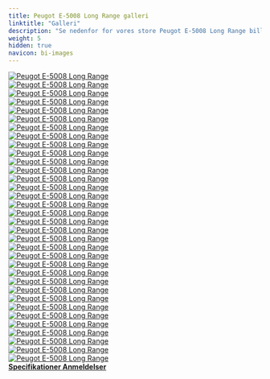 ```yaml
---
title: Peugot E-5008 Long Range galleri
linktitle: "Galleri"
description: "Se nedenfor for vores store Peugot E-5008 Long Range billedgalleri. Klik på billederne for versioner i høj opløsning."
weight: 5
hidden: true
navicon: bi-images
---
```

<!-- markdownlint-disable MD033 -->
<div class="row" id ="my-gallery">
	<div class="pswp-grid-item col-6 col-md-4">
		<a href="https://media.evkx.net/multimedia/models/peugot/5008/e-5008_long_range/charging_1.jpg"
data-pswp-src="https://media.evkx.net/multimedia/models/peugot/5008/e-5008_long_range/charging_1.jpg"
data-pswp-width="3000"
data-pswp-height="1666" 
target="_blank">
			<img src="https://media.evkx.net/multimedia/models/peugot/5008/e-5008_long_range/charging_1_xst.jpg" alt="Peugot E-5008 Long Range" class="img-fluid " />
		</a>
	</div>
	<div class="pswp-grid-item col-6 col-md-4">
		<a href="https://media.evkx.net/multimedia/models/peugot/5008/e-5008_long_range/details_1.jpg"
data-pswp-src="https://media.evkx.net/multimedia/models/peugot/5008/e-5008_long_range/details_1.jpg"
data-pswp-width="3000"
data-pswp-height="2001" 
target="_blank">
			<img src="https://media.evkx.net/multimedia/models/peugot/5008/e-5008_long_range/details_1_xst.jpg" alt="Peugot E-5008 Long Range" class="img-fluid " />
		</a>
	</div>
	<div class="pswp-grid-item col-6 col-md-4">
		<a href="https://media.evkx.net/multimedia/models/peugot/5008/e-5008_long_range/details_2.jpg"
data-pswp-src="https://media.evkx.net/multimedia/models/peugot/5008/e-5008_long_range/details_2.jpg"
data-pswp-width="3000"
data-pswp-height="2000" 
target="_blank">
			<img src="https://media.evkx.net/multimedia/models/peugot/5008/e-5008_long_range/details_2_xst.jpg" alt="Peugot E-5008 Long Range" class="img-fluid " />
		</a>
	</div>
	<div class="pswp-grid-item col-6 col-md-4">
		<a href="https://media.evkx.net/multimedia/models/peugot/5008/e-5008_long_range/details_3.jpg"
data-pswp-src="https://media.evkx.net/multimedia/models/peugot/5008/e-5008_long_range/details_3.jpg"
data-pswp-width="3000"
data-pswp-height="2000" 
target="_blank">
			<img src="https://media.evkx.net/multimedia/models/peugot/5008/e-5008_long_range/details_3_xst.jpg" alt="Peugot E-5008 Long Range" class="img-fluid " />
		</a>
	</div>
	<div class="pswp-grid-item col-6 col-md-4">
		<a href="https://media.evkx.net/multimedia/models/peugot/5008/e-5008_long_range/details_4.jpg"
data-pswp-src="https://media.evkx.net/multimedia/models/peugot/5008/e-5008_long_range/details_4.jpg"
data-pswp-width="3000"
data-pswp-height="1999" 
target="_blank">
			<img src="https://media.evkx.net/multimedia/models/peugot/5008/e-5008_long_range/details_4_xst.jpg" alt="Peugot E-5008 Long Range" class="img-fluid " />
		</a>
	</div>
	<div class="pswp-grid-item col-6 col-md-4">
		<a href="https://media.evkx.net/multimedia/models/peugot/5008/e-5008_long_range/exterior_1.jpg"
data-pswp-src="https://media.evkx.net/multimedia/models/peugot/5008/e-5008_long_range/exterior_1.jpg"
data-pswp-width="3000"
data-pswp-height="1958" 
target="_blank">
			<img src="https://media.evkx.net/multimedia/models/peugot/5008/e-5008_long_range/exterior_1_xst.jpg" alt="Peugot E-5008 Long Range" class="img-fluid " />
		</a>
	</div>
	<div class="pswp-grid-item col-6 col-md-4">
		<a href="https://media.evkx.net/multimedia/models/peugot/5008/e-5008_long_range/exterior_11.jpg"
data-pswp-src="https://media.evkx.net/multimedia/models/peugot/5008/e-5008_long_range/exterior_11.jpg"
data-pswp-width="3000"
data-pswp-height="1666" 
target="_blank">
			<img src="https://media.evkx.net/multimedia/models/peugot/5008/e-5008_long_range/exterior_11_xst.jpg" alt="Peugot E-5008 Long Range" class="img-fluid " />
		</a>
	</div>
	<div class="pswp-grid-item col-6 col-md-4">
		<a href="https://media.evkx.net/multimedia/models/peugot/5008/e-5008_long_range/exterior_2.jpg"
data-pswp-src="https://media.evkx.net/multimedia/models/peugot/5008/e-5008_long_range/exterior_2.jpg"
data-pswp-width="3000"
data-pswp-height="1689" 
target="_blank">
			<img src="https://media.evkx.net/multimedia/models/peugot/5008/e-5008_long_range/exterior_2_xst.jpg" alt="Peugot E-5008 Long Range" class="img-fluid " />
		</a>
	</div>
	<div class="pswp-grid-item col-6 col-md-4">
		<a href="https://media.evkx.net/multimedia/models/peugot/5008/e-5008_long_range/exterior_3.jpg"
data-pswp-src="https://media.evkx.net/multimedia/models/peugot/5008/e-5008_long_range/exterior_3.jpg"
data-pswp-width="3000"
data-pswp-height="1650" 
target="_blank">
			<img src="https://media.evkx.net/multimedia/models/peugot/5008/e-5008_long_range/exterior_3_xst.jpg" alt="Peugot E-5008 Long Range" class="img-fluid " />
		</a>
	</div>
	<div class="pswp-grid-item col-6 col-md-4">
		<a href="https://media.evkx.net/multimedia/models/peugot/5008/e-5008_long_range/exterior_4.jpg"
data-pswp-src="https://media.evkx.net/multimedia/models/peugot/5008/e-5008_long_range/exterior_4.jpg"
data-pswp-width="3000"
data-pswp-height="1650" 
target="_blank">
			<img src="https://media.evkx.net/multimedia/models/peugot/5008/e-5008_long_range/exterior_4_xst.jpg" alt="Peugot E-5008 Long Range" class="img-fluid " />
		</a>
	</div>
	<div class="pswp-grid-item col-6 col-md-4">
		<a href="https://media.evkx.net/multimedia/models/peugot/5008/e-5008_long_range/exterior_5.jpg"
data-pswp-src="https://media.evkx.net/multimedia/models/peugot/5008/e-5008_long_range/exterior_5.jpg"
data-pswp-width="3000"
data-pswp-height="1666" 
target="_blank">
			<img src="https://media.evkx.net/multimedia/models/peugot/5008/e-5008_long_range/exterior_5_xst.jpg" alt="Peugot E-5008 Long Range" class="img-fluid " />
		</a>
	</div>
	<div class="pswp-grid-item col-6 col-md-4">
		<a href="https://media.evkx.net/multimedia/models/peugot/5008/e-5008_long_range/exterior_6.jpg"
data-pswp-src="https://media.evkx.net/multimedia/models/peugot/5008/e-5008_long_range/exterior_6.jpg"
data-pswp-width="3000"
data-pswp-height="1650" 
target="_blank">
			<img src="https://media.evkx.net/multimedia/models/peugot/5008/e-5008_long_range/exterior_6_xst.jpg" alt="Peugot E-5008 Long Range" class="img-fluid " />
		</a>
	</div>
	<div class="pswp-grid-item col-6 col-md-4">
		<a href="https://media.evkx.net/multimedia/models/peugot/5008/e-5008_long_range/exterior_7.jpg"
data-pswp-src="https://media.evkx.net/multimedia/models/peugot/5008/e-5008_long_range/exterior_7.jpg"
data-pswp-width="3000"
data-pswp-height="1630" 
target="_blank">
			<img src="https://media.evkx.net/multimedia/models/peugot/5008/e-5008_long_range/exterior_7_xst.jpg" alt="Peugot E-5008 Long Range" class="img-fluid " />
		</a>
	</div>
	<div class="pswp-grid-item col-6 col-md-4">
		<a href="https://media.evkx.net/multimedia/models/peugot/5008/e-5008_long_range/exterior_8.jpg"
data-pswp-src="https://media.evkx.net/multimedia/models/peugot/5008/e-5008_long_range/exterior_8.jpg"
data-pswp-width="3000"
data-pswp-height="1666" 
target="_blank">
			<img src="https://media.evkx.net/multimedia/models/peugot/5008/e-5008_long_range/exterior_8_xst.jpg" alt="Peugot E-5008 Long Range" class="img-fluid " />
		</a>
	</div>
	<div class="pswp-grid-item col-6 col-md-4">
		<a href="https://media.evkx.net/multimedia/models/peugot/5008/e-5008_long_range/exterior_9.jpg"
data-pswp-src="https://media.evkx.net/multimedia/models/peugot/5008/e-5008_long_range/exterior_9.jpg"
data-pswp-width="3000"
data-pswp-height="1666" 
target="_blank">
			<img src="https://media.evkx.net/multimedia/models/peugot/5008/e-5008_long_range/exterior_9_xst.jpg" alt="Peugot E-5008 Long Range" class="img-fluid " />
		</a>
	</div>
	<div class="pswp-grid-item col-6 col-md-4">
		<a href="https://media.evkx.net/multimedia/models/peugot/5008/e-5008_long_range/headlights_1.jpg"
data-pswp-src="https://media.evkx.net/multimedia/models/peugot/5008/e-5008_long_range/headlights_1.jpg"
data-pswp-width="3000"
data-pswp-height="2000" 
target="_blank">
			<img src="https://media.evkx.net/multimedia/models/peugot/5008/e-5008_long_range/headlights_1_xst.jpg" alt="Peugot E-5008 Long Range" class="img-fluid " />
		</a>
	</div>
	<div class="pswp-grid-item col-6 col-md-4">
		<a href="https://media.evkx.net/multimedia/models/peugot/5008/e-5008_long_range/headlights_2.jpg"
data-pswp-src="https://media.evkx.net/multimedia/models/peugot/5008/e-5008_long_range/headlights_2.jpg"
data-pswp-width="3000"
data-pswp-height="2062" 
target="_blank">
			<img src="https://media.evkx.net/multimedia/models/peugot/5008/e-5008_long_range/headlights_2_xst.jpg" alt="Peugot E-5008 Long Range" class="img-fluid " />
		</a>
	</div>
	<div class="pswp-grid-item col-6 col-md-4">
		<a href="https://media.evkx.net/multimedia/models/peugot/5008/e-5008_long_range/interior_1.jpg"
data-pswp-src="https://media.evkx.net/multimedia/models/peugot/5008/e-5008_long_range/interior_1.jpg"
data-pswp-width="3000"
data-pswp-height="2138" 
target="_blank">
			<img src="https://media.evkx.net/multimedia/models/peugot/5008/e-5008_long_range/interior_1_xst.jpg" alt="Peugot E-5008 Long Range" class="img-fluid " />
		</a>
	</div>
	<div class="pswp-grid-item col-6 col-md-4">
		<a href="https://media.evkx.net/multimedia/models/peugot/5008/e-5008_long_range/interior_2.jpg"
data-pswp-src="https://media.evkx.net/multimedia/models/peugot/5008/e-5008_long_range/interior_2.jpg"
data-pswp-width="3000"
data-pswp-height="1789" 
target="_blank">
			<img src="https://media.evkx.net/multimedia/models/peugot/5008/e-5008_long_range/interior_2_xst.jpg" alt="Peugot E-5008 Long Range" class="img-fluid " />
		</a>
	</div>
	<div class="pswp-grid-item col-6 col-md-4">
		<a href="https://media.evkx.net/multimedia/models/peugot/5008/e-5008_long_range/interior_3.jpg"
data-pswp-src="https://media.evkx.net/multimedia/models/peugot/5008/e-5008_long_range/interior_3.jpg"
data-pswp-width="3000"
data-pswp-height="2003" 
target="_blank">
			<img src="https://media.evkx.net/multimedia/models/peugot/5008/e-5008_long_range/interior_3_xst.jpg" alt="Peugot E-5008 Long Range" class="img-fluid " />
		</a>
	</div>
	<div class="pswp-grid-item col-6 col-md-4">
		<a href="https://media.evkx.net/multimedia/models/peugot/5008/e-5008_long_range/main_1.jpg"
data-pswp-src="https://media.evkx.net/multimedia/models/peugot/5008/e-5008_long_range/main_1.jpg"
data-pswp-width="3000"
data-pswp-height="1666" 
target="_blank">
			<img src="https://media.evkx.net/multimedia/models/peugot/5008/e-5008_long_range/main_1_xst.jpg" alt="Peugot E-5008 Long Range" class="img-fluid " />
		</a>
	</div>
	<div class="pswp-grid-item col-6 col-md-4">
		<a href="https://media.evkx.net/multimedia/models/peugot/5008/e-5008_long_range/rearlights_1.jpg"
data-pswp-src="https://media.evkx.net/multimedia/models/peugot/5008/e-5008_long_range/rearlights_1.jpg"
data-pswp-width="3000"
data-pswp-height="2000" 
target="_blank">
			<img src="https://media.evkx.net/multimedia/models/peugot/5008/e-5008_long_range/rearlights_1_xst.jpg" alt="Peugot E-5008 Long Range" class="img-fluid " />
		</a>
	</div>
	<div class="pswp-grid-item col-6 col-md-4">
		<a href="https://media.evkx.net/multimedia/models/peugot/5008/e-5008_long_range/rearlights_2.jpg"
data-pswp-src="https://media.evkx.net/multimedia/models/peugot/5008/e-5008_long_range/rearlights_2.jpg"
data-pswp-width="3000"
data-pswp-height="2000" 
target="_blank">
			<img src="https://media.evkx.net/multimedia/models/peugot/5008/e-5008_long_range/rearlights_2_xst.jpg" alt="Peugot E-5008 Long Range" class="img-fluid " />
		</a>
	</div>
	<div class="pswp-grid-item col-6 col-md-4">
		<a href="https://media.evkx.net/multimedia/models/peugot/5008/e-5008_long_range/rearlights_3.jpg"
data-pswp-src="https://media.evkx.net/multimedia/models/peugot/5008/e-5008_long_range/rearlights_3.jpg"
data-pswp-width="3000"
data-pswp-height="2132" 
target="_blank">
			<img src="https://media.evkx.net/multimedia/models/peugot/5008/e-5008_long_range/rearlights_3_xst.jpg" alt="Peugot E-5008 Long Range" class="img-fluid " />
		</a>
	</div>
	<div class="pswp-grid-item col-6 col-md-4">
		<a href="https://media.evkx.net/multimedia/models/peugot/5008/e-5008_long_range/screens_1.jpg"
data-pswp-src="https://media.evkx.net/multimedia/models/peugot/5008/e-5008_long_range/screens_1.jpg"
data-pswp-width="3000"
data-pswp-height="2000" 
target="_blank">
			<img src="https://media.evkx.net/multimedia/models/peugot/5008/e-5008_long_range/screens_1_xst.jpg" alt="Peugot E-5008 Long Range" class="img-fluid " />
		</a>
	</div>
	<div class="pswp-grid-item col-6 col-md-4">
		<a href="https://media.evkx.net/multimedia/models/peugot/5008/e-5008_long_range/screens_2.jpg"
data-pswp-src="https://media.evkx.net/multimedia/models/peugot/5008/e-5008_long_range/screens_2.jpg"
data-pswp-width="3000"
data-pswp-height="2000" 
target="_blank">
			<img src="https://media.evkx.net/multimedia/models/peugot/5008/e-5008_long_range/screens_2_xst.jpg" alt="Peugot E-5008 Long Range" class="img-fluid " />
		</a>
	</div>
	<div class="pswp-grid-item col-6 col-md-4">
		<a href="https://media.evkx.net/multimedia/models/peugot/5008/e-5008_long_range/screens_3.jpg"
data-pswp-src="https://media.evkx.net/multimedia/models/peugot/5008/e-5008_long_range/screens_3.jpg"
data-pswp-width="3000"
data-pswp-height="1807" 
target="_blank">
			<img src="https://media.evkx.net/multimedia/models/peugot/5008/e-5008_long_range/screens_3_xst.jpg" alt="Peugot E-5008 Long Range" class="img-fluid " />
		</a>
	</div>
	<div class="pswp-grid-item col-6 col-md-4">
		<a href="https://media.evkx.net/multimedia/models/peugot/5008/e-5008_long_range/screens_4.jpg"
data-pswp-src="https://media.evkx.net/multimedia/models/peugot/5008/e-5008_long_range/screens_4.jpg"
data-pswp-width="3000"
data-pswp-height="2000" 
target="_blank">
			<img src="https://media.evkx.net/multimedia/models/peugot/5008/e-5008_long_range/screens_4_xst.jpg" alt="Peugot E-5008 Long Range" class="img-fluid " />
		</a>
	</div>
	<div class="pswp-grid-item col-6 col-md-4">
		<a href="https://media.evkx.net/multimedia/models/peugot/5008/e-5008_long_range/secondrowseats_1.jpg"
data-pswp-src="https://media.evkx.net/multimedia/models/peugot/5008/e-5008_long_range/secondrowseats_1.jpg"
data-pswp-width="3000"
data-pswp-height="1986" 
target="_blank">
			<img src="https://media.evkx.net/multimedia/models/peugot/5008/e-5008_long_range/secondrowseats_1_xst.jpg" alt="Peugot E-5008 Long Range" class="img-fluid " />
		</a>
	</div>
	<div class="pswp-grid-item col-6 col-md-4">
		<a href="https://media.evkx.net/multimedia/models/peugot/5008/e-5008_long_range/secondrowseats_2.jpg"
data-pswp-src="https://media.evkx.net/multimedia/models/peugot/5008/e-5008_long_range/secondrowseats_2.jpg"
data-pswp-width="3000"
data-pswp-height="1986" 
target="_blank">
			<img src="https://media.evkx.net/multimedia/models/peugot/5008/e-5008_long_range/secondrowseats_2_xst.jpg" alt="Peugot E-5008 Long Range" class="img-fluid " />
		</a>
	</div>
	<div class="pswp-grid-item col-6 col-md-4">
		<a href="https://media.evkx.net/multimedia/models/peugot/5008/e-5008_long_range/trunk_1.jpg"
data-pswp-src="https://media.evkx.net/multimedia/models/peugot/5008/e-5008_long_range/trunk_1.jpg"
data-pswp-width="3000"
data-pswp-height="1986" 
target="_blank">
			<img src="https://media.evkx.net/multimedia/models/peugot/5008/e-5008_long_range/trunk_1_xst.jpg" alt="Peugot E-5008 Long Range" class="img-fluid " />
		</a>
	</div>
	<div class="pswp-grid-item col-6 col-md-4">
		<a href="https://media.evkx.net/multimedia/models/peugot/5008/e-5008_long_range/trunk_2.jpg"
data-pswp-src="https://media.evkx.net/multimedia/models/peugot/5008/e-5008_long_range/trunk_2.jpg"
data-pswp-width="3000"
data-pswp-height="1986" 
target="_blank">
			<img src="https://media.evkx.net/multimedia/models/peugot/5008/e-5008_long_range/trunk_2_xst.jpg" alt="Peugot E-5008 Long Range" class="img-fluid " />
		</a>
	</div>
	<div class="pswp-grid-item col-6 col-md-4">
		<a href="https://media.evkx.net/multimedia/models/peugot/5008/e-5008_long_range/trunk_3.jpg"
data-pswp-src="https://media.evkx.net/multimedia/models/peugot/5008/e-5008_long_range/trunk_3.jpg"
data-pswp-width="3000"
data-pswp-height="1961" 
target="_blank">
			<img src="https://media.evkx.net/multimedia/models/peugot/5008/e-5008_long_range/trunk_3_xst.jpg" alt="Peugot E-5008 Long Range" class="img-fluid " />
		</a>
	</div>
	<div class="pswp-grid-item col-6 col-md-4">
		<a href="https://media.evkx.net/multimedia/models/peugot/5008/e-5008_long_range/wheels_1.jpg"
data-pswp-src="https://media.evkx.net/multimedia/models/peugot/5008/e-5008_long_range/wheels_1.jpg"
data-pswp-width="3000"
data-pswp-height="2000" 
target="_blank">
			<img src="https://media.evkx.net/multimedia/models/peugot/5008/e-5008_long_range/wheels_1_xst.jpg" alt="Peugot E-5008 Long Range" class="img-fluid " />
		</a>
	</div>
</div>
<script type="module">
  import PhotoSwipeLightbox from '/js/photoswipe-lightbox.esm.js';
    const lightbox = new PhotoSwipeLightbox({
       gallery: '#my-gallery',
        children: 'a',
        pswpModule: () => import('/js/photoswipe.esm.js')
    });
lightbox.init();
</script>
<div class="mt-3 mb-3">
<a href="../specifications/" class="text-decoration-none text-black">
<strong><i class="bi-arrow-left"></i> Specifikationer </strong>
</a>
<a href="../reviews/" class="text-decoration-none text-black float-end">
<strong>Anmeldelser <i class="bi-arrow-right"></i></strong>
</a>
</div>
